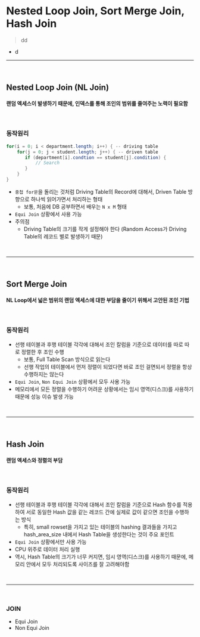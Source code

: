 # Nested Loop Join, Sort Merge Join, Hash Join
> dd
* d

<hr>
<br>

## Nested Loop Join (NL Join)
#### 랜덤 엑세스이 발생하기 때문에, 인덱스를 통해 조인의 범위를 줄여주는 노력이 필요함

<br>

### 동작원리
```java
for(i = 0; i < department.length; i++) { -- driving table 
    for(j = 0; j < student.length; j++) { -- driven table
       if (department[i].condtion == student[j].condition) {
           // Search           
       }
    } 
}
```
* `중첩 for문`을 돌리는 것처럼 Driving Table의 Record에 대해서, Driven Table 방향으로 하나씩 읽어가면서 처리하는 형태
  * 보통, 처음에 DB 공부하면서 배우는 `N x M` 형태
* `Equi Join` 상황에서 사용 가능
* 주의점
  * Driving Table의 크기를 작게 설정해야 한다 (Random Access가 Driving Table의 레코드 별로 발생하기 때문)

<br>
<hr>
<br>

## Sort Merge Join
#### NL Loop에서 넓은 범위의 랜덤 엑세스에 대한 부담을 줄이기 위해서 고안된 조인 기법

<br>

### 동작원리
* 선행 테이블과 후행 테이블 각각에 대해서 조인 칼럼을 기준으로 데이터를 따로 따로 정렬한 후 조인 수행
  * 보통, Full Table Scan 방식으로 읽는다
  * 선행 작업의 테이블에서 먼저 정렬이 되었다면 바로 조인 걸면되서 정렬을 항상 수행하지는 않는다
* `Equi Join`, `Non Equi Join` 상황에서 모두 사용 가능
* 메모리에서 모든 정렬을 수행하기 어려운 상황에서는 임시 영역(디스크)를 사용하기 때문에 성능 이슈 발생 가능

<br>
<hr>
<br>

## Hash Join
#### 랜덤 엑세스와 정렬의 부담

<br>

### 동작원리
* 선행 테이블과 후행 테이블 각각에 대해서 조인 칼럼을 기준으로 Hash 함수를 적용하여 서로 동일한 Hash 값을 같는 레코드 간에 실제로 값이 같으면 조인을 수행하는 방식
  * 특히, small rowset을 가지고 있는 테이블의 hashing 결과들을 가지고 hash_area_size 내에서 Hash Table을 생성한다는 것이 주요 포인트
* `Equi Join` 상황에서만 사용 가능 
* CPU 위주로 데이터 처리 실행
* 역시, Hash Table의 크기가 너무 커지면, 임시 영역(디스크)를 사용하기 때문에, 메모리 안에서 모두 처리되도록 사이즈를 잘 고려해야함

<br>
<hr>
<br>

### JOIN
* Equi Join
* Non Equi Join
